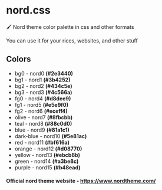 # nord.css
🖌️ Nord theme color palette in css and other formats

You can use it for your rices, websites, and other stuff

## Colors
- bg0 - nord0 **(#2e3440)**
- bg1 - nord1 **(#3b4252)**
- bg2 - nord2 **(#434c5e)**
- bg3 - nord3 **(#4c566a)**
- fg0 - nord4 **(#d8dee9)**
- fg1 - nord5 **(#e5e9f0)**
- fg2 - nord6 **(#eceff4)**
- olive - nord7 **(#8fbcbb)**
- teal - nord8 **(#88c0d0)**
- blue - nord9 **(#81a1c1)**
- dark-blue - nord10 **(#5e81ac)**
- red - nord11 **(#bf616a)**
- orange - nord12 **(#d08770)**
- yellow - nord13 **(#ebcb8b)**
- green - nord14 **(#a3be8c)**
- purple - nord15 **(#b48ead)**

#### Official nord theme website - https://www.nordtheme.com/

